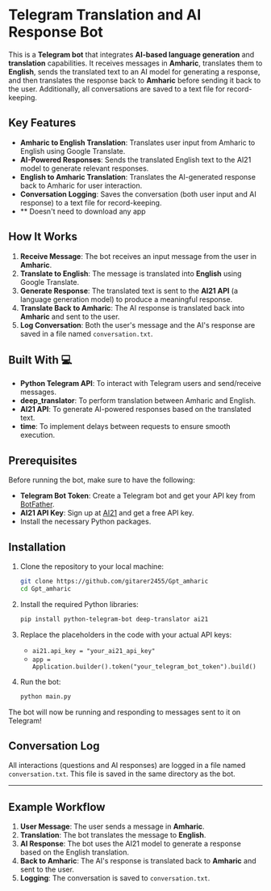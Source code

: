 # Telegram Translation and AI Response Bot

This is a **Telegram bot** that integrates **AI-based language generation** and **translation** capabilities. It receives messages in **Amharic**, translates them to **English**, sends the translated text to an AI model for generating a response, and then translates the response back to **Amharic** before sending it back to the user. Additionally, all conversations are saved to a text file for record-keeping.

## Key Features

- **Amharic to English Translation**: Translates user input from Amharic to English using Google Translate.
- **AI-Powered Responses**: Sends the translated English text to the AI21 model to generate relevant responses.
- **English to Amharic Translation**: Translates the AI-generated response back to Amharic for user interaction.
- **Conversation Logging**: Saves the conversation (both user input and AI response) to a text file for record-keeping.
- ** Doesn't need to download any app

## How It Works

1. **Receive Message**: The bot receives an input message from the user in **Amharic**.
2. **Translate to English**: The message is translated into **English** using Google Translate.
3. **Generate Response**: The translated text is sent to the **AI21 API** (a language generation model) to produce a meaningful response.
4. **Translate Back to Amharic**: The AI response is translated back into **Amharic** and sent to the user.
5. **Log Conversation**: Both the user's message and the AI's response are saved in a file named `conversation.txt`.

## Built With 💻

- **Python Telegram API**: To interact with Telegram users and send/receive messages.
- **deep_translator**: To perform translation between Amharic and English.
- **AI21 API**: To generate AI-powered responses based on the translated text.
- **time**: To implement delays between requests to ensure smooth execution.

## Prerequisites

Before running the bot, make sure to have the following:

- **Telegram Bot Token**: Create a Telegram bot and get your API key from [BotFather](https://core.telegram.org/bots#botfather).
- **AI21 API Key**: Sign up at [AI21](https://www.ai21.com/) and get a free API key.
- Install the necessary Python packages.

## Installation

1. Clone the repository to your local machine:

    ```bash
    git clone https://github.com/gitarer2455/Gpt_amharic
    cd Gpt_amharic
    ```

2. Install the required Python libraries:

    ```bash
    pip install python-telegram-bot deep-translator ai21
    ```

3. Replace the placeholders in the code with your actual API keys:

   - `ai21.api_key = "your_ai21_api_key"`
   - `app = Application.builder().token("your_telegram_bot_token").build()`

4. Run the bot:

    ```bash
    python main.py
    ```

The bot will now be running and responding to messages sent to it on Telegram!

## Conversation Log

All interactions (questions and AI responses) are logged in a file named `conversation.txt`. This file is saved in the same directory as the bot.

---

## Example Workflow

1. **User Message**: The user sends a message in **Amharic**.
2. **Translation**: The bot translates the message to **English**.
3. **AI Response**: The bot uses the AI21 model to generate a response based on the English translation.
4. **Back to Amharic**: The AI's response is translated back to **Amharic** and sent to the user.
5. **Logging**: The conversation is saved to `conversation.txt`.


